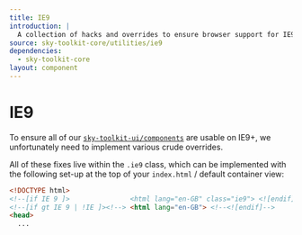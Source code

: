 ```yaml
---
title: IE9
introduction: |
  A collection of hacks and overrides to ensure browser support for IE9+.
source: sky-toolkit-core/utilities/ie9
dependencies:
  - sky-toolkit-core
layout: component
---
```


# IE9

To ensure all of our 
[`sky-toolkit-ui/components`](../../../sky-toolkit-ui/components/) are usable on
IE9+, we unfortunately need to implement various crude overrides. 

All of these fixes live within the `.ie9` class, which can be implemented with
the following set-up at the top of your `index.html` / default container view:

```html { "render": false }
<!DOCTYPE html>
<!--[if IE 9 ]>               <html lang="en-GB" class="ie9"> <![endif]-->
<!--[if gt IE 9 | !IE ]><!--> <html lang="en-GB"> <!--<![endif]-->
<head>
  ...
```
